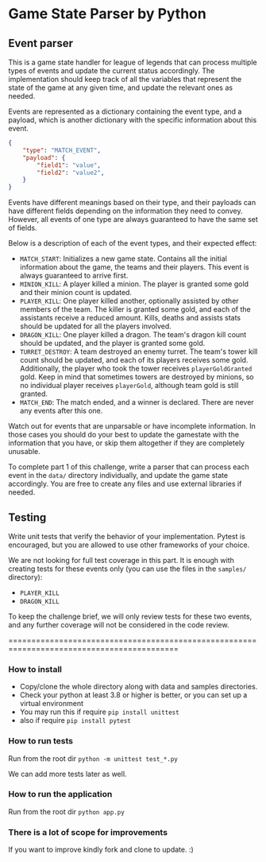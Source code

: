 # Game State Parser by Python

## Event parser

This is a game state handler for league of legends that can process multiple types of
events and update the current status accordingly. The implementation should keep track of
all the variables that represent the state of the game at any given time, and update the
relevant ones as needed.

Events are represented as a dictionary containing the event type, and a payload, which is
another dictionary with the specific information about this event.

```json
{
    "type": "MATCH_EVENT",
    "payload": {
        "field1": "value",
        "field2": "value2",
    }
}
```

Events have different meanings based on their type, and their payloads can have different
fields depending on the information they need to convey. However, all events of one type
are always guaranteed to have the same set of fields.

Below is a description of each of the event types, and their expected effect:

* `MATCH_START`: Initializes a new game state. Contains all the initial information about
  the game, the teams and their players. This event is always guaranteed to arrive first.
* `MINION_KILL`: A player killed a minion. The player is granted some gold and their
  minion count is updated.
* `PLAYER_KILL`: One player killed another, optionally assisted by other members of the
  team. The killer is granted some gold, and each of the assistants receive a reduced
  amount. Kills, deaths and assists stats should be updated for all the players involved.
* `DRAGON_KILL`: One player killed a dragon. The team's dragon kill count should be
  updated, and the player is granted some gold.
* `TURRET_DESTROY`: A team destroyed an enemy turret. The team's tower kill count should
  be updated, and each of its players receives some gold. Additionally, the player who
  took the tower receives `playerGoldGranted` gold. Keep in mind that sometimes towers
  are destroyed by minions, so no individual player receives `playerGold`, although team
  gold is still granted.
* `MATCH_END`: The match ended, and a winner is declared. There are never any events
  after this one.

Watch out for events that are unparsable or have incomplete information. In those cases
you should do your best to update the gamestate with the information that you have, or
skip them altogether if they are completely unusable.

To complete part 1 of this challenge, write a parser that can process each event in the
`data/` directory individually, and update the game state accordingly. You are free to
create any files and use external libraries if needed.

## Testing
Write unit tests that verify the behavior of your implementation. Pytest is encouraged,
but you are allowed to use other frameworks of your choice.

We are not looking for full test coverage in this part. It is enough with creating tests
for these events only (you can use the files in the `samples/` directory):

* `PLAYER_KILL`
* `DRAGON_KILL`

To keep the challenge brief, we will only review tests for these two events, and any
further coverage will not be considered in the code review.

===========================================================================================

### How to install

* Copy/clone the whole directory along with data and samples directories.
* Check your python at least 3.8 or higher is better, or you can set up a virtual environment 
* You may run this if require `pip install unittest`
* also if require `pip install pytest`

### How to run tests

Run from the root dir `python -m unittest test_*.py`

We can add more tests later as well.

### How to run the application

Run from the root dir `python app.py`

### There is a lot of scope for improvements 

If you want to improve kindly fork and clone to update. :)
